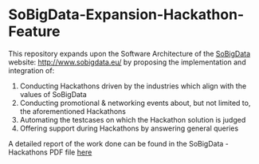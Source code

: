 # SoBigData-Expansion-Hackathon-Feature

This repository expands upon the Software Architecture of the [SoBigData](http://www.sobigdata.eu/) website: http://www.sobigdata.eu/ by proposing the implementation and integration of:
1. Conducting Hackathons driven by the industries which align with the values of SoBigData
2. Conducting promotional & networking events about, but not limited to, the aforementioned Hackathons
3. Automating the testcases on which the Hackathon solution is judged
4. Offering support during Hackathons by answering general queries

A detailed report of the work done can be found in the SoBigData - Hackathons PDF file [here](https://github.com/vidyawantstobattle/SoBigData-Expansion-Hackathon-Feature/blob/9557cb493d4cd130eb4863804b0cc9798017c4ca/SoBigData%20-%20Hackathons.pdf)
